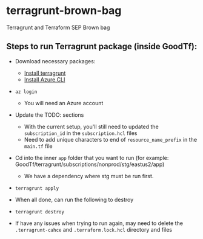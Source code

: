 # terragrunt-brown-bag
Terragrunt and Terraform SEP Brown bag


## Steps to run Terragrunt package (inside GoodTf):
* Download necessary packages:
    - [Install terragrunt](https://terragrunt.gruntwork.io/docs/getting-started/install/)
    - [Install Azure CLI](https://learn.microsoft.com/en-us/cli/azure/install-azure-cli) 

* `az login`
    - You will need an Azure account 

* Update the TODO: sections
    - With the current setup, you'll still need to updated the `subscription_id` in the  `subscription.hcl` files
    - Need to add unique characters to end of `resource_name_prefix` in the `main.tf` file

* Cd into the inner `app` folder that you want to run (for example: GoodTf/terragrunt/subscriptions/nonprod/stg/eastus2/app)
    - We have a dependency where stg must be run first.
* `terragrunt apply`

* When all done, can run the following to destroy
* `terragrunt destroy`

* If have any issues when trying to run again, may need to delete the `.terragrunt-cahce` and `.terraform.lock.hcl` directory and files